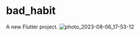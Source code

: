 # bad_habit

A new Flutter project.
![photo_2023-08-06_17-53-12](https://github.com/kent0505/bad_habit/assets/78997827/320ec774-fc34-4008-aedf-931a52f19e4c)

